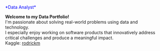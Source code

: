 <p style="color:blue">*Data Analyst*</p>
<b>Welcome to my Data Portfolio!</b>
<br>I'm passionate about solving real-world problems using data and technology.
<br>I especially enjoy working on software products that innovatively address critical challenges and produce a meaningful impact.
<br>Kaggle: <a href="https://www.kaggle.com/rodrickmascarenhas">rodrickm</a>
